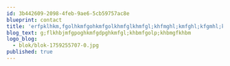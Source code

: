 ```yaml
---
id: 3b442609-2098-4feb-9ae6-5cb59757ac8e
blueprint: contact
title: 'erfpklhkm,fgolhkmfgohkmfgolkhmfglkhmfgl;khfmghl;kmfghl;kfgmhl;kfgmh'
blog_text: g;flkhbjmfgpoghkmfgdpghkmfgl;khbmfgolp;khbmgfkhbm
logo_blog:
  - blok/blok-1759255707-0.jpg
published: true
---
```

